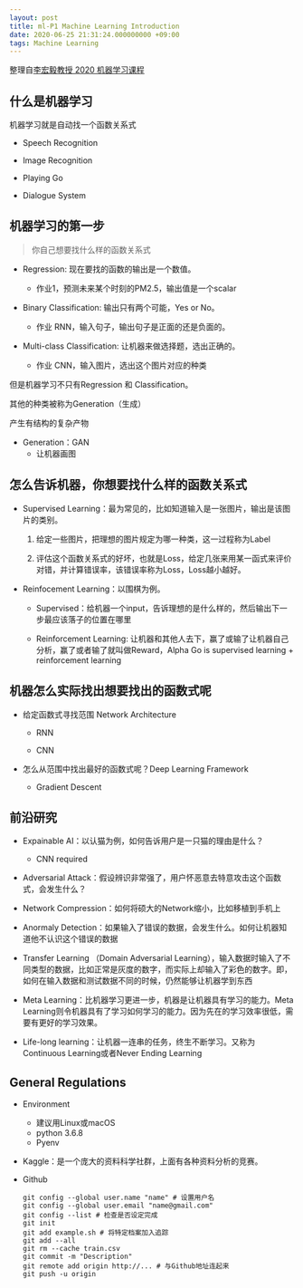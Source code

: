 ```yaml
---
layout: post
title: ml-P1 Machine Learning Introduction
date: 2020-06-25 21:31:24.000000000 +09:00
tags: Machine Learning
---
```


整理自[李宏毅教授 2020 机器学习课程](http://speech.ee.ntu.edu.tw/~tlkagk/courses_ML20.html)

## 什么是机器学习

机器学习就是自动找一个函数关系式

+ Speech Recognition

+ Image Recognition

+ Playing Go

+ Dialogue System

## 机器学习的第一步

> 你自己想要找什么样的函数关系式

+ Regression: 现在要找的函数的输出是一个数值。

	- 作业1，预测未来某个时刻的PM2.5，输出值是一个scalar

+ Binary Classification: 输出只有两个可能，Yes or No。

	- 作业 RNN，输入句子，输出句子是正面的还是负面的。

+ Multi-class Classification: 让机器来做选择题，选出正确的。

	- 作业 CNN，输入图片，选出这个图片对应的种类

但是机器学习不只有Regression 和 Classification。

其他的种类被称为Generation（生成）

产生有结构的复杂产物

+ Generation：GAN
	- 让机器画图

## 怎么告诉机器，你想要找什么样的函数关系式

+ Supervised Learning：最为常见的，比如知道输入是一张图片，输出是该图片的类别。

	1. 给定一些图片，把理想的图片规定为哪一种类，这一过程称为Label
	
	2. 评估这个函数关系式的好坏，也就是Loss，给定几张来用某一函式来评价对错，并计算错误率，该错误率称为Loss，Loss越小越好。
	
+ Reinfocement Learning：以围棋为例。

	- Supervised：给机器一个input，告诉理想的是什么样的，然后输出下一步最应该落子的位置在哪里

	- Reinforcement Learning: 让机器和其他人去下，赢了或输了让机器自己分析，赢了或者输了就叫做Reward，Alpha Go is supervised learning + reinforcement learning

## 机器怎么实际找出想要找出的函数式呢

+ 给定函数式寻找范围 Network Architecture

	- RNN
	 
	- CNN

+ 怎么从范围中找出最好的函数式呢？Deep Learning Framework

	- Gradient Descent

## 前沿研究

+ Expainable AI：以认猫为例，如何告诉用户是一只猫的理由是什么？
	
	- CNN required

+ Adversarial Attack：假设辨识非常强了，用户怀恶意去特意攻击这个函数式，会发生什么？

+ Network Compression：如何将硕大的Network缩小，比如移植到手机上

+ Anormaly Detection：如果输入了错误的数据，会发生什么。如何让机器知道他不认识这个错误的数据

+ Transfer Learning （Domain Adversarial Learning），输入数据时输入了不同类型的数据，比如正常是灰度的数字，而实际上却输入了彩色的数字。即，如何在输入数据和测试数据不同的时候，仍然能够让机器学到东西

+ Meta Learning：比机器学习更进一步，机器是让机器具有学习的能力。Meta Learning则令机器具有了学习如何学习的能力。因为先在的学习效率很低，需要有更好的学习效果。

+ Life-long learning：让机器一连串的任务，终生不断学习。又称为Continuous Learning或者Never Ending Learning

## General Regulations

+ Environment

	- 建议用Linux或macOS
	- python 3.6.8
	- Pyenv

+ Kaggle：是一个庞大的资料科学社群，上面有各种资料分析的竞赛。

+ Github

	```
	git config --global user.name "name" # 设置用户名
	git config --global user.email "name@gmail.com" 
	git config --list # 检查是否设定完成
	git init
	git add example.sh # 将特定档案加入追踪
	git add --all
	git rm --cache train.csv
	git commit -m "Description"
	git remote add origin http://... # 与Github地址连起来
	git push -u origin
	```

	







	


